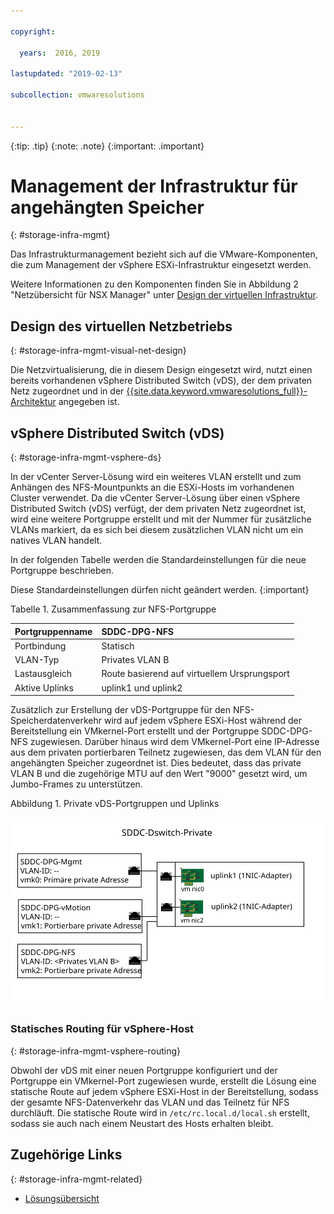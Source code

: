 ```yaml
---

copyright:

  years:  2016, 2019

lastupdated: "2019-02-13"

subcollection: vmwaresolutions


---
```


{:tip: .tip}
{:note: .note}
{:important: .important}

# Management der Infrastruktur für angehängten Speicher
{: #storage-infra-mgmt}

Das Infrastrukturmanagement bezieht sich auf die VMware-Komponenten, die zum Management der vSphere ESXi-Infrastruktur eingesetzt werden.

Weitere Informationen zu den Komponenten finden Sie in Abbildung 2 "Netzübersicht für NSX Manager" unter [Design der virtuellen Infrastruktur](/docs/services/vmwaresolutions/archiref/solution?topic=vmware-solutions-design_virtualinfrastructure).

## Design des virtuellen Netzbetriebs
{: #storage-infra-mgmt-visual-net-design}

Die Netzvirtualisierung, die in diesem Design eingesetzt wird, nutzt einen bereits vorhandenen vSphere Distributed Switch (vDS), der dem privaten Netz zugeordnet und in der [{{site.data.keyword.vmwaresolutions_full}}-Architektur](/docs/services/vmwaresolutions/archiref/solution?topic=vmware-solutions-solution_overview) angegeben ist.

## vSphere Distributed Switch (vDS)
{: #storage-infra-mgmt-vsphere-ds}

In der vCenter Server-Lösung wird ein weiteres VLAN erstellt und zum Anhängen des NFS-Mountpunkts an die ESXi-Hosts im vorhandenen Cluster verwendet. Da die vCenter Server-Lösung über einen vSphere Distributed Switch (vDS) verfügt, der dem privaten Netz zugeordnet ist, wird eine weitere Portgruppe erstellt und mit der Nummer für zusätzliche VLANs markiert, da es sich bei diesem zusätzlichen VLAN nicht um ein natives VLAN handelt.

In der folgenden Tabelle werden die Standardeinstellungen für die neue Portgruppe beschrieben.

Diese Standardeinstellungen dürfen nicht geändert werden.
{:important}

Tabelle 1. Zusammenfassung zur NFS-Portgruppe

| Portgruppenname | SDDC-DPG-NFS |
|:--------------- |:------------ |
| Portbindung | Statisch |
| VLAN-Typ | Privates VLAN B |
| Lastausgleich | Route basierend auf virtuellem Ursprungsport |
| Aktive Uplinks | uplink1 und uplink2 |

Zusätzlich zur Erstellung der vDS-Portgruppe für den NFS-Speicherdatenverkehr wird auf jedem vSphere ESXi-Host während der Bereitstellung ein VMkernel-Port erstellt und der Portgruppe SDDC-DPG-NFS zugewiesen. Darüber hinaus wird dem VMkernel-Port eine IP-Adresse aus dem privaten portierbaren Teilnetz zugewiesen, das dem VLAN für den angehängten Speicher zugeordnet ist. Dies bedeutet, dass das private VLAN B und die zugehörige MTU auf den Wert "9000" gesetzt wird, um Jumbo-Frames zu unterstützen.

Abbildung 1. Private vDS-Portgruppen und Uplinks

![Private vDS-Portgruppen und Uplinks](private_vds_portgroups_and_uplinks.svg "Private vDS-Portgruppen und Uplinks")

### Statisches Routing für vSphere-Host
{: #storage-infra-mgmt-vsphere-routing}

Obwohl der vDS mit einer neuen Portgruppe konfiguriert und der Portgruppe ein VMkernel-Port zugewiesen wurde, erstellt die Lösung eine statische Route auf jedem vSphere ESXi-Host in der Bereitstellung, sodass der gesamte NFS-Datenverkehr das VLAN und das Teilnetz für NFS durchläuft. Die statische Route wird in `/etc/rc.local.d/local.sh` erstellt, sodass sie auch nach einem Neustart des Hosts erhalten bleibt.

## Zugehörige Links
{: #storage-infra-mgmt-related}

* [Lösungsübersicht](/docs/services/vmwaresolutions/archiref/solution?topic=vmware-solutions-solution_overview)
